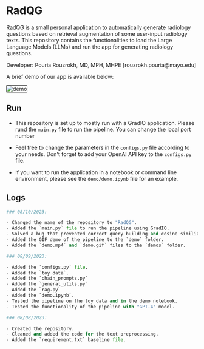# RadQG
RadQG is a small personal application to automatically generate radiology questions based
on retrieval augmentation of some user-input radiology texts. 
This repository contains the functionalities to load the Large Language Models (LLMs) 
and run the app for generating radiology questions. 

<p> Developer: Pouria Rouzrokh, MD, MPH, MHPE [rouzrokh.pouria@mayo.edu]

A brief demo of our app is available below:

<img src="demos/demo.gif" alt="demo" style="border: 1px solid black;">

## Run

- This repository is set up to mostly run with a GradIO application. Please rund the 
`main.py` file to run the pipeline. You can change the local port number

- Feel free to change the parameters in the `configs.py` file according to your needs.
Don't forget to add your OpenAI API key to the `configs.py` file.

- If you want to run the application in a notebook or command line environment, please
see the `demo/demo.ipynb` file for an example.

## Logs

```python
### 08/10/2023:

- Changed the name of the repository to "RadQG".
- Added the `main.py` file to run the pipeline using GradIO.
- Solved a bug that prevented correct query building and cosine similiarity calculation.
- Added the GIF demo of the pipeline to the `demo` folder.
- Added the `demo.mp4` and `demo.gif` files to the `demos` folder.

### 08/09/2023:

- Added the `configs.py` file.
- Added the `toy data`.
- Added the `chain_prompts.py`
- Added the `general_utils.py`
- Added the `rag.py`
- Added the `demo.ipynb`.
- Tested the pipeline on the toy data and in the demo notebook.
- Tested the functionality of the pipeline with "GPT-4" model.

### 08/08/2023:

- Created the repository.
- Cleaned and added the code for the text preprocessing.
- Added the `requirement.txt` baseline file. 